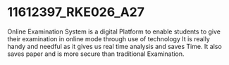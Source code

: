 # 11612397_RKE026_A27
Online Examination System
is a digital Platform to enable students to give their examination in online mode through use of technology
It is really handy and needful as it gives us real time analysis and saves Time.
It also saves paper and is more secure than traditional Examination.
